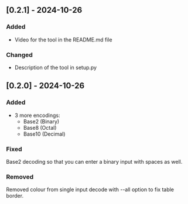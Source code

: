 ## [0.2.1] - 2024-10-26
### Added
- Video for the tool in the README.md file

### Changed
- Description of the tool in setup.py

## [0.2.0] - 2024-10-26
### Added
- 3 more encodings:
    - Base2 (Binary)
    - Base8 (Octal)
    - Base10 (Decimal)

### Fixed
Base2 decoding so that you can enter a binary input with spaces as well.

### Removed
Removed colour from single input decode with --all option to fix table border.
